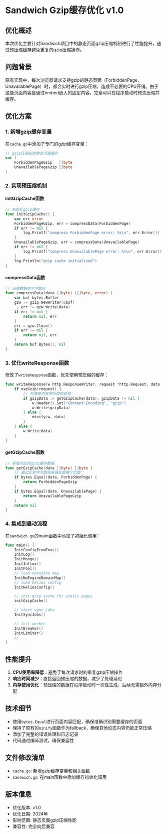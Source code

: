 # Sandwich Gzip缓存优化 v1.0

## 优化概述

本次优化主要针对Sandwich项目中的静态页面gzip压缩机制进行了性能提升，通过预压缩缓存避免重复的gzip压缩操作。

## 问题背景

原有实现中，每次浏览器请求支持gzip的静态页面（ForbiddenPage、UnavailablePage）时，都会实时进行gzip压缩，造成不必要的CPU开销。由于这些页面内容是通过embed嵌入的固定内容，完全可以在程序启动时预先压缩并缓存。

## 优化方案

### 1. 新增gzip缓存变量

在`cache.go`中添加了专门的gzip缓存变量：

```go
// gzip压缩后的静态页面缓存
var (
    ForbiddenPageGzip   []byte
    UnavailablePageGzip []byte
)
```

### 2. 实现预压缩机制

#### initGzipCache函数

```go
// 初始化gzip缓存
func initGzipCache() {
    var err error
    ForbiddenPageGzip, err = compressData(ForbiddenPage)
    if err != nil {
        log.Printf("compress ForbiddenPage error: %s\n", err.Error())
    }
    UnavailablePageGzip, err = compressData(UnavailablePage)
    if err != nil {
        log.Printf("compress UnavailablePage error: %s\n", err.Error())
    }
    log.Println("gzip cache initialized")
}
```

#### compressData函数

```go
// 压缩数据到字节数组
func compressData(data []byte) ([]byte, error) {
    var buf bytes.Buffer
    gzw := gzip.NewWriter(&buf)
    _, err := gzw.Write(data)
    if err != nil {
        return nil, err
    }
    err = gzw.Close()
    if err != nil {
        return nil, err
    }
    return buf.Bytes(), nil
}
```

### 3. 优化writeResponse函数

修改了`writeResponse`函数，优先使用预压缩的缓存：

```go
func writeResponse(w http.ResponseWriter, request *http.Request, data []byte) {
    if useGzip(request) {
        // 检查是否有预压缩的缓存
        if gzipData := getGzipCache(data); gzipData != nil {
            w.Header().Set("Content-Encoding", "gzip")
            w.Write(gzipData)
        } else {
            minify(w, data)
        }
    } else {
        w.Write(data)
    }
}
```

#### getGzipCache函数

```go
// 获取对应的gzip缓存数据
func getGzipCache(data []byte) []byte {
    // 通过比较字节数组来确定是哪个页面
    if bytes.Equal(data, ForbiddenPage) {
        return ForbiddenPageGzip
    }
    if bytes.Equal(data, UnavailablePage) {
        return UnavailablePageGzip
    }
    return nil
}
```

### 4. 集成到启动流程

在`sandwich.go`的main函数中添加了初始化调用：

```go
func main() {
    InitConfigFromEnvs()
    InitLog()
    InitMongo()
    InitInflux()
    InitPool()
    // load noengine map
    InitNoEngineDomainMap()
    // load helios config
    InitHeliosConfig()

    // init gzip cache for static pages
    initGzipCache()

    // start sync jobs
    InitSyncJobs()

    // init worker
    InitBreaker()
    InitLimiter()
    // ...
}
```

## 性能提升

1. **CPU使用率降低**：避免了每次请求时的重复gzip压缩操作
2. **响应时间减少**：直接返回预压缩的数据，减少了处理延迟
3. **内存使用优化**：预压缩的数据在程序启动时一次性生成，后续无需额外内存分配

## 技术细节

- 使用`bytes.Equal`进行页面内容匹配，确保准确识别需要缓存的页面
- 保持了原有的`minify`函数作为fallback，确保其他动态内容仍能正常压缩
- 添加了完整的错误处理和日志记录
- 代码通过编译测试，确保兼容性

## 文件修改清单

- `cache.go`: 新增gzip缓存变量和相关函数
- `sandwich.go`: 在main函数中添加缓存初始化调用

## 版本信息

- 优化版本: v1.0
- 优化日期: 2024年
- 影响范围: 静态页面gzip压缩性能
- 兼容性: 完全向后兼容